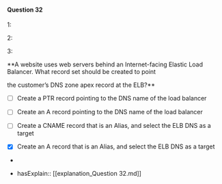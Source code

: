 #### Question  32

1:

2:

3:

**A website uses web servers behind an Internet-facing Elastic Load Balancer. What record set should be created to point

the customer’s DNS zone apex record at the ELB?**

- [ ] Create a PTR record pointing to the DNS name of the load balancer

- [ ] Create an A record pointing to the DNS name of the load balancer

- [ ] Create a CNAME record that is an Alias, and select the ELB DNS as a target

- [x] Create an A record that is an Alias, and select the ELB DNS as a target

*

- hasExplain:: [[explanation_Question  32.md]]
